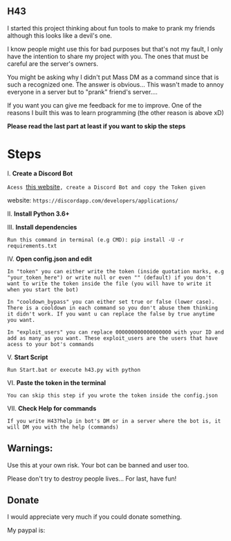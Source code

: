 ## **H43**

I started this project thinking about fun tools to make to prank my friends although this looks like a devil's one.

I know people might use this for bad purposes but that's not my fault, I only have the intention to share my project with you. The ones that must be careful are the server's owners.

You might be asking why I didn't put Mass DM as a command since that is such a recognized one. The answer is obvious... This wasn't made to annoy everyone in a server but to "prank" friend's server....

If you want you can give me feedback for me to improve. One of the reasons I built this was to learn programming (the other reason is above xD)

**Please read the last part at least if you want to skip the steps** 

# Steps

I. **Create a Discord Bot**

```Acess ```[this website](https://discordapp.com/developers/applications/)```, create a Discord Bot and copy the Token given```

website: ```https://discordapp.com/developers/applications/```

II. **Install Python 3.6+**

III. **Install dependencies**

```Run this command in terminal (e.g CMD): pip install -U -r requirements.txt```

IV. **Open config.json and edit**

```In "token" you can either write the token (inside quotation marks, e.g "your_token_here") or write null or even "" (default) if you don't want to write the token inside the file (you will have to write it when you start the bot)```

```In "cooldown_bypass" you can either set true or false (lower case). There is a cooldown in each command so you don't abuse them thinking it didn't work. If you want u can replace the false by true anytime you want.```

```In "exploit_users" you can replace 000000000000000000 with your ID and add as many as you want. These exploit_users are the users that have acess to your bot's commands```

V. **Start Script**

```Run Start.bat or execute h43.py with python```

VI. **Paste the token in the terminal**

```You can skip this step if you wrote the token inside the config.json```

VII. **Check Help for commands**

```If you write H43?help in bot's DM or in a server where the bot is, it will DM you with the help (commands)```

## Warnings:
Use this at your own risk. Your bot can be banned and user too.

Please don't try to destroy people lives... 
For last, have fun!

## Donate
I would appreciate very much if you could donate something.

My paypal is:


